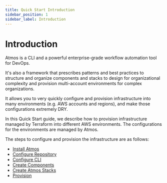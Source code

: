 ```yaml
---
title: Quick Start Introduction
sidebar_position: 1
sidebar_label: Introduction
---
```


# Introduction

Atmos is a CLI and a powerful enterprise-grade workflow automation tool for DevOps.

It's also a framework that prescribes patterns and best practices to structure and organize components and stacks to design for organizational
complexity and provision multi-account environments for complex organizations.

It allows you to very quickly configure and provision infrastructure into many environments (e.g. AWS accounts and regions), and make those
configurations extremely DRY.

In this Quick Start guide, we describe how to provision infrastructure managed by Terraform into different AWS environments.
The configurations for the environments are managed by Atmos.

The steps to configure and provision the infrastructure are as follows:

- [Install Atmos](/quick-start/install-atmos)
- [Configure Repository](/quick-start/configure-repository)
- [Configure CLI](/quick-start/configure-cli)
- [Create Components](/quick-start/create-components)
- [Create Atmos Stacks](/quick-start/create-atmos-stacks)
- [Provision](/quick-start/provision)
